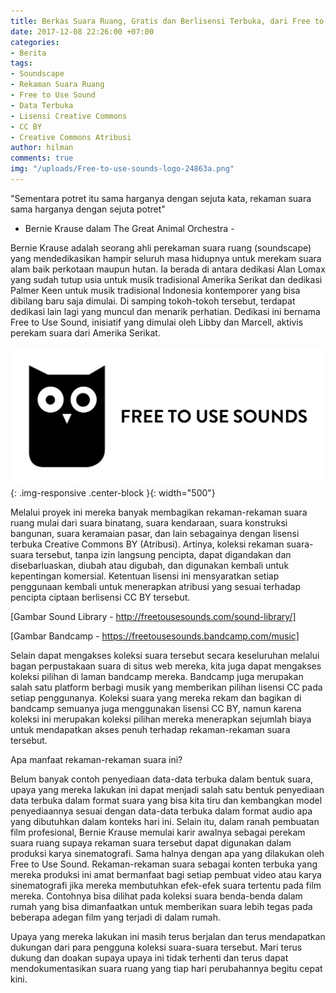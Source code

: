 ```yaml
---
title: Berkas Suara Ruang, Gratis dan Berlisensi Terbuka, dari Free to Use Sound!
date: 2017-12-08 22:26:00 +07:00
categories:
- Berita
tags:
- Soundscape
- Rekaman Suara Ruang
- Free to Use Sound
- Data Terbuka
- Lisensi Creative Commons
- CC BY
- Creative Commons Atribusi
author: hilman
comments: true
img: "/uploads/Free-to-use-sounds-logo-24863a.png"
---
```


"Sementara potret itu sama harganya dengan sejuta kata, rekaman suara sama harganya dengan sejuta potret"
- Bernie Krause dalam The Great Animal Orchestra -

Bernie Krause adalah seorang ahli perekaman suara ruang (soundscape) yang mendedikasikan hampir seluruh masa hidupnya untuk merekam suara alam baik perkotaan maupun hutan. Ia berada di antara dedikasi Alan Lomax yang sudah tutup usia untuk musik tradisional Amerika Serikat dan dedikasi Palmer Keen untuk musik tradisional Indonesia kontemporer yang bisa dibilang baru saja dimulai. Di samping tokoh-tokoh tersebut, terdapat dedikasi lain lagi yang muncul dan menarik perhatian. Dedikasi ini bernama Free to Use Sound, inisiatif yang dimulai oleh Libby dan Marcell, aktivis perekam suara dari Amerika Serikat.

![Free-to-use-sounds-logo-24863a.png](/uploads/Free-to-use-sounds-logo-24863a.png){: .img-responsive .center-block }{: width="500"}

Melalui proyek ini mereka banyak membagikan rekaman-rekaman suara ruang mulai dari suara binatang, suara kendaraan, suara konstruksi bangunan, suara keramaian pasar, dan lain sebagainya dengan lisensi terbuka Creative Commons BY (Atribusi). Artinya, koleksi rekaman suara-suara tersebut, tanpa izin langsung pencipta, dapat digandakan dan disebarluaskan, diubah atau digubah, dan digunakan kembali untuk kepentingan komersial. Ketentuan lisensi ini mensyaratkan setiap penggunaan kembali untuk menerapkan atribusi yang sesuai terhadap pencipta ciptaan berlisensi CC BY tersebut. 

[Gambar Sound Library - http://freetousesounds.com/sound-library/]

[Gambar Bandcamp - https://freetousesounds.bandcamp.com/music]

Selain dapat mengakses koleksi suara tersebut secara keseluruhan melalui bagan perpustakaan suara di situs web mereka, kita juga dapat mengakses koleksi pilihan di laman bandcamp mereka. Bandcamp juga merupakan salah satu platform berbagi musik yang memberikan pilihan lisensi CC pada setiap penggunanya. Koleksi suara yang mereka rekam dan bagikan di bandcamp semuanya juga menggunakan lisensi CC BY, namun karena koleksi ini merupakan koleksi pilihan mereka menerapkan sejumlah biaya untuk mendapatkan akses penuh terhadap rekaman-rekaman suara tersebut. 

Apa manfaat rekaman-rekaman suara ini?

Belum banyak contoh penyediaan data-data terbuka dalam bentuk suara, upaya yang mereka lakukan ini dapat menjadi salah satu bentuk penyediaan data terbuka dalam format suara yang bisa kita tiru dan kembangkan model penyediaannya sesuai dengan data-data terbuka dalam format audio apa yang dibutuhkan dalam konteks hari ini. Selain itu, dalam ranah pembuatan film profesional, Bernie Krause memulai karir awalnya sebagai perekam suara ruang supaya rekaman suara tersebut dapat digunakan dalam produksi karya sinematografi. Sama halnya dengan apa yang dilakukan oleh Free to Use Sound. Rekaman-rekaman suara sebagai konten terbuka yang mereka produksi ini amat bermanfaat bagi setiap pembuat video atau karya sinematografi jika mereka membutuhkan efek-efek suara tertentu pada film mereka. Contohnya bisa dilihat pada koleksi suara benda-benda dalam rumah yang bisa dimanfaatkan untuk memberikan suara lebih tegas pada beberapa adegan film yang terjadi di dalam rumah. 

Upaya yang mereka lakukan ini masih terus berjalan dan terus mendapatkan dukungan dari para pengguna koleksi suara-suara tersebut. Mari terus dukung dan doakan supaya upaya ini tidak terhenti dan terus dapat mendokumentasikan suara ruang yang tiap hari perubahannya begitu cepat kini.

